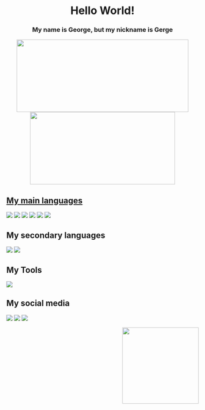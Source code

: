<h1 align="center">Hello World!</h1>


<h3 align="center">My name is George, but my nickname is Gerge</h3>

<div align="center" >
  <a href="https://github.com/George-pkg">
  <img width="450em" height="190em" src="https://github-readme-stats.vercel.app/api?username=George-pkg&show_icons=true&count_private=true&theme=tokyonight" />
  <img width="380em" height="190em" src="https://github-readme-stats.vercel.app/api/top-langs/?username=George-pkg&layout=compact&count_private=true&theme=tokyonight" />
</div>

<div>
  <h2>My main languages</h2>
  <a href="https://github.com/George-pkg?tab=repositories" target="_blank"><img src="https://img.shields.io/badge/Flutter-02569B?style=for-the-badge&logo=flutter&logoColor=white" target="_blank"></a>
  <a href="https://github.com/George-pkg?tab=repositories" target="_blank"><img src="https://img.shields.io/badge/HTML5-E34F26?style=for-the-badge&logo=html5&logoColor=white" target="_blank"></a>
  <a href="https://github.com/George-pkg?tab=repositories" target="_blank"><img src="https://img.shields.io/badge/CSS3-1572B6?style=for-the-badge&logo=css3&logoColor=white" target="_blank"></a>
  <a href="https://github.com/George-pkg?tab=repositories" target="_blank"><img src="https://img.shields.io/badge/JavaScript-323330?style=for-the-badge&logo=javascript&logoColor=F7DF1E" target="_blank"></a>
  <a href="https://github.com/George-pkg?tab=repositories" target="_blank"><img src="https://img.shields.io/badge/Python-14354C?style=for-the-badge&logo=python&logoColor=white" target="_blank"></a>
  <a href="#" target="_blank"><img src="https://img.shields.io/badge/GIT-E44C30?style=for-the-badge&logo=git&logoColor=white" target="_blank"></a>
</div>

<div>
  <h2>My secondary languages</h2>
  <a href="#" target="_blank"><img src="https://img.shields.io/badge/Node%20js-339933?style=for-the-badge&logo=nodedotjs&logoColor=white" target="_blank"></a>
  <a href="#" target="_blank"><img src="https://img.shields.io/badge/MySQL-00000F?style=for-the-badge&logo=mysql&logoColor=white" target="_blank"></a>

</div>

<div>
  <h2>My Tools</h2>
  <a href="#" target="_blank"><img src="https://img.shields.io/badge/npm-CB3837?style=for-the-badge&logo=npm&logoColor=white" target="_blank"></a>
</div>

<div display="inline_block"> 
  <h2>My social media</h2>

  <a href="https://www.instagram.com/george.pkg/" target="_blank"><img src="https://img.shields.io/badge/-Instagram-%23E4405F?style=for-the-badge&logo=instagram&logoColor=white" target="_blank"></a>
  <a href="#" target="_blank"><img src="https://img.shields.io/badge/Discord-7289DA?style=for-the-badge&logo=discord&logoColor=white" target="_blank"></a>
  <a href="https://www.linkedin.com/in/george-rocha-a5949a251/" target="_blank"><img src="https://img.shields.io/badge/-LinkedIn-%230077B5?style=for-the-badge&logo=linkedin&logoColor=white" target="_blank"></a>
  <div align="right">
    <img style="width: 200px; height: 200px; align-self: right;" src="https://media.discordapp.net/attachments/1105683978410790914/1105684100674768947/download20230502173837.png?width=580&height=580">
  </div>
</div>
